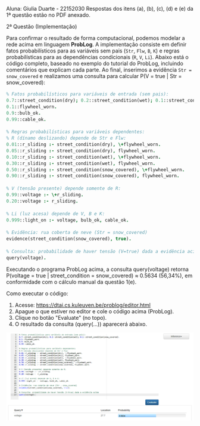 Aluna: Giulia Duarte - 22152030
Respostas dos itens (a), (b), (c), (d) e (e) da 1ª questão estão no PDF anexado.

2ª Questão (Implementação)

Para confirmar o resultado de forma computacional, podemos modelar a rede acima em linguagem **ProbLog**. A implementação consiste em definir fatos probabilísticos para as variáveis sem pais (`Str`, `Flw`, `B`, `K`) e regras probabilísticas para as dependências condicionais (`R`, `V`, `Li`). Abaixo está o código completo, baseado no exemplo do tutorial do ProbLog, incluindo comentários que explicam cada parte. Ao final, inserimos a evidência `Str = snow_covered` e realizamos uma consulta para calcular P(V = true | Str = snow_covered):

```prolog
% Fatos probabilísticos para variáveis de entrada (sem pais):
0.7::street_condition(dry); 0.2::street_condition(wet); 0.1::street_condition(snow_covered).
0.1::flywheel_worn.
0.9::bulb_ok.
0.99::cable_ok.

% Regras probabilísticas para variáveis dependentes:
% R (dínamo deslizando) depende de Str e Flw:
0.01::r_sliding :- street_condition(dry), \+flywheel_worn.
0.05::r_sliding :- street_condition(dry), flywheel_worn.
0.10::r_sliding :- street_condition(wet), \+flywheel_worn.
0.30::r_sliding :- street_condition(wet), flywheel_worn.
0.50::r_sliding :- street_condition(snow_covered), \+flywheel_worn.
0.90::r_sliding :- street_condition(snow_covered), flywheel_worn.

% V (tensão presente) depende somente de R:
0.99::voltage :- \+r_sliding.
0.20::voltage :- r_sliding.

% Li (luz acesa) depende de V, B e K:
0.999::light_on :- voltage, bulb_ok, cable_ok.

% Evidência: rua coberta de neve (Str = snow_covered)
evidence(street_condition(snow_covered), true).

% Consulta: probabilidade de haver tensão (V=true) dada a evidência acima
query(voltage).
```

Executando o programa ProbLog acima, a consulta query(voltage) retorna P(voltage = true | street_condition = snow_covered) ≈ 0.5634 (56,34%), em conformidade com o cálculo manual da questão 1(e).

Como executar o código: 

1. Acesse: https://dtai.cs.kuleuven.be/problog/editor.html
2. Apague o que estiver no editor e cole o código acima (ProbLog).
3. Clique no botão "Evaluate" (no topo).
4. O resultado da consulta (query(...)) aparecerá abaixo.

![Output](Output.png)